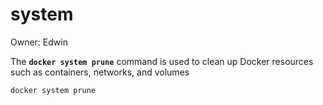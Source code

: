 # system

Owner: Edwin

The **`docker system prune`** command is used to clean up Docker resources such as containers, networks, and volumes

```docker
docker system prune
```